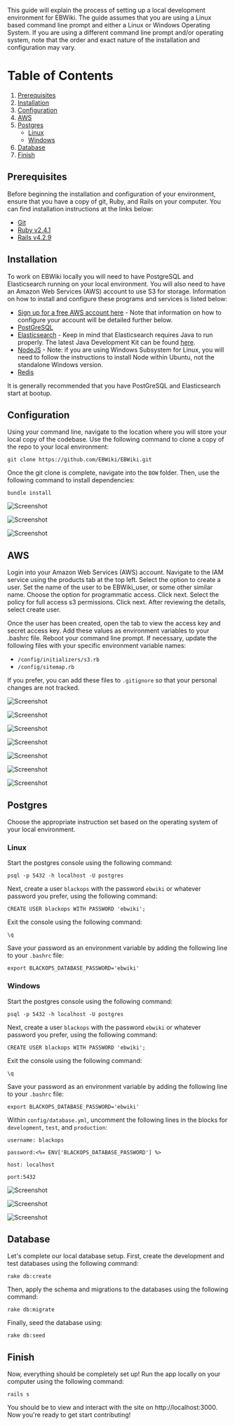 This guide will explain the process of setting up a local development environment for EBWiki.  The guide assumes that you are using a Linux based command line prompt and either a Linux or Windows Operating System.  If you are using a different command line prompt and/or operating system, note that the order and exact nature of the installation and configuration may vary.

# Table of Contents
1. [Prerequisites](https://github.com/EBWiki/EBWiki/blob/docs/docs/SETUP_LOCALLY.md#prerequisites)
2. [Installation](https://github.com/EBWiki/EBWiki/blob/docs/docs/SETUP_LOCALLY.md#installation)
3. [Configuration](https://github.com/EBWiki/EBWiki/blob/docs/docs/SETUP_LOCALLY.md#configuration)
4. [AWS](https://github.com/EBWiki/EBWiki/blob/docs/docs/SETUP_LOCALLY.md#aws)
5. [Postgres](https://github.com/EBWiki/EBWiki/blob/docs/docs/SETUP_LOCALLY.md#postgres)
   * [Linux](https://github.com/EBWiki/EBWiki/blob/docs/docs/SETUP_LOCALLY.md#linux)
   * [Windows](https://github.com/EBWiki/EBWiki/blob/docs/docs/SETUP_LOCALLY.md#windows)
6. [Database](https://github.com/EBWiki/EBWiki/blob/docs/docs/SETUP_LOCALLY.md#database)
7. [Finish](https://github.com/EBWiki/EBWiki/blob/docs/docs/SETUP_LOCALLY.md#finish)

## Prerequisites
Before beginning the installation and configuration of your environment, ensure that you have a copy of git, Ruby, and Rails on your computer.  You can find installation instructions at the links below:
* [Git](https://git-scm.com/downloads)
* [Ruby v2.4.1](https://www.ruby-lang.org/en/downloads/)
* [Rails v4.2.9](http://rubyonrails.org/)

## Installation
To work on EBWiki locally you will need to have PostgreSQL and Elasticsearch running on your local environment.  You will also need to have an Amazon Web Services (AWS) account to use S3 for storage.  Information on how to install and configure these programs and services is listed below:
* [Sign up for a free AWS account here](https://aws.amazon.com/free/) - Note that information on how to configure your account will be detailed further below.
* [PostGreSQL](https://www.postgresql.org/)
* [Elasticsearch](https://www.elastic.co/products/elasticsearch) - Keep in mind that Elasticsearch requires Java to run properly.  The latest Java Development Kit can be found [here](http://www.oracle.com/technetwork/java/javase/downloads/index.html).
* [NodeJS](https://nodejs.org/en/) - Note: if you are using Windows Subsystem for Linux, you will need to follow the instructions to install Node within Ubuntu, not the standalone Windows version.
* [Redis](https://redis.io/)


It is generally recommended that you have PostGreSQL and Elasticsearch start at bootup.

## Configuration
Using your command line, navigate to the location where you will store your local copy of the codebase.  Use the following command to clone a copy of the repo to your local environment:

`git clone https://github.com/EBWiki/EBWiki.git`

Once the git clone is complete, navigate into the `BOW` folder.  Then, use the following command to install dependencies:

`bundle install`

![Screenshot](https://github.com/EBWiki/EBWiki/blob/docs/docs/screenshots/clone%203.PNG)

![Screenshot](https://github.com/EBWiki/EBWiki/blob/docs/docs/screenshots/clone.PNG)

![Screenshot](https://github.com/EBWiki/EBWiki/blob/docs/docs/screenshots/clone%202.PNG)

## AWS
Login into your Amazon Web Services (AWS) account.  Navigate to the IAM service using the products tab at the top left.  Select the option to create a user.  Set the name of the user to be EBWiki_user, or some other similar name.  Choose the option for programmatic access.  Click next. Select the policy for full access s3 permissions.  Click next.  After reviewing the details, select create user.

Once the user has been created, open the tab to view the access key and secret access key.  Add these values as environment variables to your .bashrc file.  Reboot your command line prompt.  If necessary, update the following files with your specific environment variable names:
* `/config/initializers/s3.rb`
* `/config/sitemap.rb`

If you prefer, you can add these files to `.gitignore` so that your personal changes are not tracked.

![Screenshot](https://github.com/EBWiki/EBWiki/blob/docs/docs/screenshots/aws.PNG)

![Screenshot](https://github.com/EBWiki/EBWiki/blob/docs/docs/screenshots/aws%20user.PNG)

![Screenshot](https://github.com/EBWiki/EBWiki/blob/docs/docs/screenshots/ebWiki%20aws.PNG)

![Screenshot](https://github.com/EBWiki/EBWiki/blob/docs/docs/screenshots/aws5.PNG)

![Screenshot](https://github.com/EBWiki/EBWiki/blob/docs/docs/screenshots/aws7.PNG)

![Screenshot](https://github.com/EBWiki/EBWiki/blob/docs/docs/screenshots/aws4.PNG)

![Screenshot](https://github.com/EBWiki/EBWiki/blob/docs/docs/screenshots/aws6.PNG)


## Postgres
Choose the appropriate instruction set based on the operating system of your local environment.

### Linux
Start the postgres console using the following command:

`psql -p 5432 -h localhost -U postgres`

Next, create a user `blackops` with the password `ebwiki` or whatever password you prefer, using the following command:

`CREATE USER blackops WITH PASSWORD 'ebwiki';`

Exit the console using the following command:

 `\q`

Save your password as an environment variable by adding the following line to your `.bashrc` file:

`export BLACKOPS_DATABASE_PASSWORD='ebwiki'`

### Windows
Start the postgres console using the following command:

`psql -p 5432 -h localhost -U postgres`

Next, create a user `blackops` with the password `ebwiki` or whatever password you prefer, using the following command:

`CREATE USER blackops WITH PASSWORD 'ebwiki';`

Exit the console using the following command: 

`\q`

Save your password as an environment variable by adding the following line to your `.bashrc` file:

`export BLACKOPS_DATABASE_PASSWORD='ebwiki'`

Within `config/database.yml`, uncomment the following lines in the blocks for `development`, `test`, and `production`:

`username: blackops`

`password:<%= ENV['BLACKOPS_DATABASE_PASSWORD'] %>`


`host: localhost`

`port:5432`

![Screenshot](https://github.com/EBWiki/EBWiki/blob/docs/docs/screenshots/db1.PNG)

![Screenshot](https://github.com/EBWiki/EBWiki/blob/docs/docs/screenshots/db.PNG)

![Screenshot](https://github.com/EBWiki/EBWiki/blob/docs/docs/screenshots/aws2.PNG)

## Database 
Let's complete our local database setup.  First, create the development and test databases using the following command:

`rake db:create`

Then, apply the schema and migrations to the databases using the following command:

`rake db:migrate`

Finally, seed the database using:

`rake db:seed`

## Finish
Now, everything should be completely set up!  Run the app locally on your computer using the following command:

`rails s`

You should be to view and interact with the site on http://localhost:3000.  Now you're ready to get start contributing!
